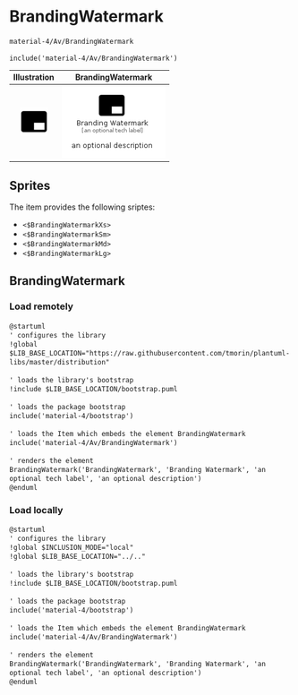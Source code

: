 # BrandingWatermark


```text
material-4/Av/BrandingWatermark
```

```text
include('material-4/Av/BrandingWatermark')
```



| Illustration | BrandingWatermark |
| :---: | :---: |
| ![illustration for Illustration](../../material-4/Av/BrandingWatermark.png) | ![illustration for BrandingWatermark](../../material-4/Av/BrandingWatermark.Local.png) |



## Sprites
The item provides the following sriptes:

- `<$BrandingWatermarkXs>`
- `<$BrandingWatermarkSm>`
- `<$BrandingWatermarkMd>`
- `<$BrandingWatermarkLg>`





## BrandingWatermark

### Load remotely
```plantuml
@startuml
' configures the library
!global $LIB_BASE_LOCATION="https://raw.githubusercontent.com/tmorin/plantuml-libs/master/distribution"

' loads the library's bootstrap
!include $LIB_BASE_LOCATION/bootstrap.puml

' loads the package bootstrap
include('material-4/bootstrap')

' loads the Item which embeds the element BrandingWatermark
include('material-4/Av/BrandingWatermark')

' renders the element
BrandingWatermark('BrandingWatermark', 'Branding Watermark', 'an optional tech label', 'an optional description')
@enduml
```

### Load locally
```plantuml
@startuml
' configures the library
!global $INCLUSION_MODE="local"
!global $LIB_BASE_LOCATION="../.."

' loads the library's bootstrap
!include $LIB_BASE_LOCATION/bootstrap.puml

' loads the package bootstrap
include('material-4/bootstrap')

' loads the Item which embeds the element BrandingWatermark
include('material-4/Av/BrandingWatermark')

' renders the element
BrandingWatermark('BrandingWatermark', 'Branding Watermark', 'an optional tech label', 'an optional description')
@enduml
```

